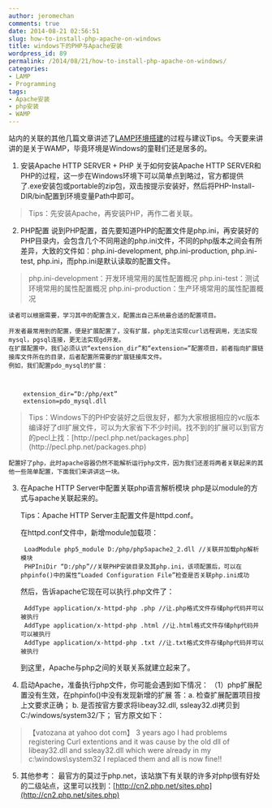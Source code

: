 ```yaml
---
author: jeromechan
comments: true
date: 2014-08-21 02:56:51
slug: how-to-install-php-apache-on-windows
title: windows下的PHP与Apache安装
wordpress_id: 89
permalink: /2014/08/21/how-to-install-php-apache-on-windows/
categories:
- LAMP
- Programming
tags:
- Apache安装
- php安装
- WAMP
---
```


站内的关联的其他几篇文章讲述了[LAMP环境搭建](http://aboutcoder.com/2014/08/16/linux%e4%b8%8b%e7%9a%84apache%e5%ae%89%e8%a3%85/)的过程与建议Tips。今天要来讲讲的是关于WAMP，毕竟环境是Windows的童鞋们还是居多的。

1. 安装Apache HTTP SERVER + PHP
    关于如何安装Apache HTTP SERVER和PHP的过程，这一步在Windows环境下可以简单点到略过，官方都提供了.exe安装包或portable的zip包，双击按提示安装好，然后将PHP-Install-DIR/bin配置到环境变量Path中即可。
    
    



<blockquote>Tips：先安装Apache，再安装PHP，再作二者关联。</blockquote>





2. PHP配置
    说到PHP配置，首先要知道PHP的配置文件是php.ini，再安装好的PHP目录内，会包含几个不同用途的php.ini文件，不同的php版本之间会有所差异，大致的文件如：php.ini-development, php.ini-production, php.ini-test, php.ini，而php.ini是默认读取的配置文件。
    




<blockquote>   php.ini-development：开发环境常用的属性配置概况
    php.ini-test：测试环境常用的属性配置概况
    php.ini-production：生产环境常用的属性配置概况</blockquote>





    读者可以根据需要，学习其中的配置含义，配置出自己系统最合适的配置项目。
    
    开发者最常用到的配置，便是扩展配置了，没有扩展，php无法实现curl远程调用，无法实现mysql，pgsql连接，更无法实现gd开发。
    在扩展配置中，我们必须认识“extension_dir”和“extension=”配置项目，前者指向扩展链接库文件所在的目录，后者配置所需要的扩展链接库文件。
    例如，我们配置pdo_mysql的扩展：

    
    
        extension_dir=“D:/php/ext”
        extension=pdo_mysql.dll
    








<blockquote>   Tips：Windows下的PHP安装好之后很友好，都为大家根据相应的vc版本编译好了dll扩展文件，可以为大家省下不少时间。找不到的扩展可以到官方的pecl上找：[http://pecl.php.net/packages.php](http://pecl.php.net/packages.php)</blockquote>





    配置好了php，此时apache容器仍然不能解析运行php文件，因为我们还差将两者关联起来的其他一些简单配置，下面我们来讲讲这一块。

3. 在Apache HTTP Server中配置关联php语言解析模块
    php是以module的方式与apache关联起来的。

    Tips：Apache HTTP Server主配置文件是httpd.conf。

    在httpd.conf文件中，新增module加载项：


    
    
        LoadModule php5_module D:/php/php5apache2_2.dll //关联并加载php解析模块
        PHPIniDir “D:/php”//关联PHP安装目录及其php.ini，该项配置后，可以在phpinfo()中的属性“Loaded Configuration File”检查是否关联php.ini成功
    




    然后，告诉apache它现在可以执行.php文件了：


    
    
        AddType application/x-httpd-php .php //让.php格式文件存储php代码并可以被执行
        AddType application/x-httpd-php .html //让.html格式文件存储php代码并可以被执行
        AddType application/x-httpd-php .txt //让.txt格式文件存储php代码并可以被执行
    




    到这里，Apache与php之间的关联关系就建立起来了。

4. 启动Apache，准备执行php文件，你可能会遇到如下情况：
    （1）php扩展配置没有生效，在phpinfo()中没有发现新增的扩展
    答：a. 检查扩展配置项目按上文要求正确；
            b. 是否按官方要求将libeay32.dll, ssleay32.dl拷贝到C:/windows/system32/下；
            官方原文如下：
            




<blockquote>【vatozana at yahoo dot com】 3 years ago
I had problems registering Curl extentions and it was cause by the old dll of libeay32.dll and  ssleay32.dll  which were already in my c:\windows\system32 I replaced them and all is now fine!!
</blockquote>




5. 其他参考：
    最官方的莫过于php.net，该站旗下有关联的许多对php很有好处的二级站点，这里可以找到：[http://cn2.php.net/sites.php](http://cn2.php.net/sites.php)
